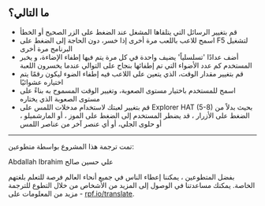 ## ما التالي؟

* قم بتغيير الرسائل التي يتلقاها المشغل عند الضغط على الزر الصحيح أو الخطأ
* اسمح للاعب باللعب مرة أخرى إذا خسر، دون الحاجة إلى الضغط على F5 لتشغيل البرنامج مرة أخرى
* أضف عدادًا 'تسلسلياً' يضيف واحدة في كل مرة يتم فيها إطفاء الإضاءة، و يخبر المستخدم كم عدد الأضواء التي تم إطفائها بنجاح على التوالي عندما يخسرون اللعبة
* قم بتغيير مقدار الوقت، الذي يتعين على اللاعب فيه إطفاء الضوء ليكون رقمًا يتم اختياره عشوائيًا
* اسمح للمستخدم باختيار مستوى الصعوبة، وتغيير الوقت المسموح به بناءً على مستوى الصعوبة الذي يختاره
* قم بتغيير لعبتك لاستخدام مدخلات اللمس على Explorer HAT (5-8) بحيث بدلاً من الضغط على الأزرار ، قد يضطر المستخدم إلى الضغط على الموز ، أو المارشميلو ، أو حلوى الجلي، أو أي عنصر آخر من عناصر اللمس


***
تمت ترجمة هذا المشروع بواسطة متطوعين:

Abdallah Ibrahim
علي حسين صالح

بفضل المتطوعين ، يمكننا إعطاء الناس في جميع أنحاء العالم فرصة للتعلم بلغتهم الخاصة. يمكنك مساعدتنا في الوصول إلى المزيد من الأشخاص من خلال التطوع للترجمة - مزيد من المعلومات على [rpf.io/translate](https://rpf.io/translate).
